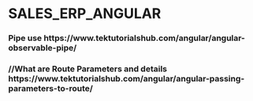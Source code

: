 # SALES_ERP_ANGULAR
<h3>Pipe use https://www.tektutorialshub.com/angular/angular-observable-pipe/</h3>

<h3>//What are Route Parameters and details https://www.tektutorialshub.com/angular/angular-passing-parameters-to-route/</h3>
